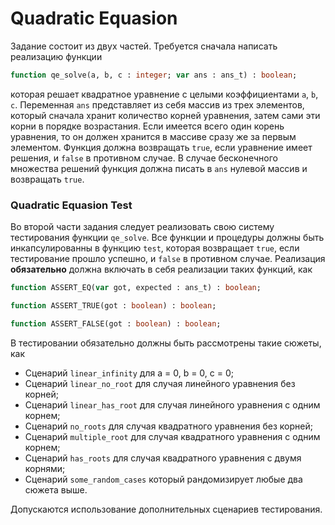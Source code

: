 # Quadratic Equasion

Задание состоит из двух частей. Требуется сначала написать реализацию функции

```pascal
function qe_solve(a, b, c : integer; var ans : ans_t) : boolean;
```
которая решает квадратное уравнение с целыми коэффициентами `a`, `b`, `c`. Переменная `ans` представляет из себя массив из трех элементов, который сначала хранит количество корней уравнения, затем сами эти корни в порядке возрастания. Если имеется всего один корень уравнения, то он должен хранится в массиве сразу же за первым элементом. Функция должна возвращать `true`, если уравнение имеет решения, и `false` в противном случае. В случае бесконечного множества решений функция должна писать в `ans` нулевой массив и возвращать `true`.

### Quadratic Equasion Test
Во второй части задания следует реализовать свою систему тестирования функции `qe_solve`. Все функции и процедуры должны быть инкапсулированны в функцию `test`, которая возвращает `true`, если тестирование прошло успешно, и `false` в противном случае. Реализация **обязательно** должна включать в себя реализации таких функций, как
```pascal
function ASSERT_EQ(var got, expected : ans_t) : boolean;
```

```pascal
function ASSERT_TRUE(got : boolean) : boolean;
```

```pascal
function ASSERT_FALSE(got : boolean) : boolean;
```
В тестировании обязательно должны быть рассмотрены такие сюжеты, как
* Сценарий `linear_infinity` для a = 0, b = 0, c = 0;
* Сценарий `linear_no_root` для случая линейного уравнения без корней;
* Сценарий `linear_has_root` для случая линейного уравнения с одним корнем;
* Сценарий `no_roots` для случая квадратного уравнения без корней;
* Сценарий `multiple_root` для случая квадратного уравнения с одним корнем;
* Сценарий `has_roots` для случая квадратного уравнения с двумя корнями;
* Сценарий `some_random_cases` который рандомизирует любые два сюжета выше.

Допускаются использование дополнительных сценариев тестирования.